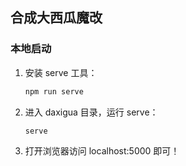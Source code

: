 ## 合成大西瓜魔改



### 本地启动

1. 安装 serve 工具：

    ```bash
    npm run serve
    ```

2. 进入 daxigua 目录，运行 serve：

    ```bash
    serve
    ```
   
3. 打开浏览器访问 localhost:5000 即可！
